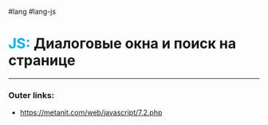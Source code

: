 #lang #lang-js
# <font color="#00b0f0">JS:</font> Диалоговые окна и поиск на странице
---
### Outer links:
- https://metanit.com/web/javascript/7.2.php
